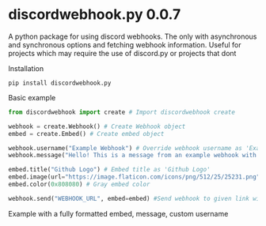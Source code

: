 # discordwebhook.py 0.0.7
A python package for using discord webhooks. The only with asynchronous and synchronous options and fetching webhook information. Useful for projects which may require the use of discord.py or projects that dont

Installation
```
pip install discordwebhook.py
```

Basic example
```python
from discordwebhook import create # Import discordwebhook create

webhook = create.Webhook() # Create Webhook object
embed = create.Embed() # Create embed object

webhook.username("Example Webhook") # Override webhook username as 'Example Webhook'
webhook.message("Hello! This is a message from an example webhook with the `discordwebhook.py` library!") # Message to go with the embed

embed.title("Github Logo") # Embed title as 'Github Logo'
embed.image(url="https://image.flaticon.com/icons/png/512/25/25231.png") # Embed image as github logo
embed.color(0x808080) # Gray embed color

webhook.send("WEBHOOK_URL", embed=embed) #Send webhook to given link with the embed
```
Example with a fully formatted embed, message, custom username 
